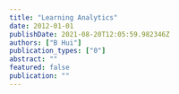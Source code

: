 ```yaml
---
title: "Learning Analytics"
date: 2012-01-01
publishDate: 2021-08-20T12:05:59.982346Z
authors: ["B Hui"]
publication_types: ["0"]
abstract: ""
featured: false
publication: ""
---
```


